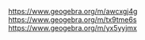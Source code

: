 https://www.geogebra.org/m/awcxgj4g
https://www.geogebra.org/m/tx9tme6s
https://www.geogebra.org/m/yx5yyjmx